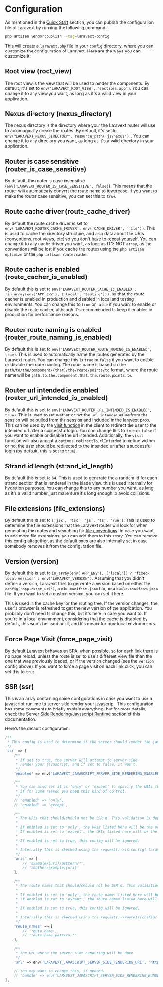 # Configuration

As mentioned in the [Quick Start](/docs/quickstart) section, you can publish the configuration file of Laravext by running the following command:

```bash
php artisan vendor:publish --tag=laravext-config
```

This will create a `laravext.php` file in your `config` directory, where you can customize the configuration of Laravext. Here are the ways you can customize it:

## Root view (root_view) <!-- {docsify-ignore} -->

The root view is the view that will be used to render the components. By default, it's set to `env('LARAVEXT_ROOT_VIEW', 'sections.app')`. You can change it to any view you want, as long as it's a valid view in your application.

## Nexus directory (nexus_directory) <!-- {docsify-ignore} -->

The nexus directory is the directory where your the Laravext router will use to automagically create the routes. By default, it's set to `env("LARAVEXT_NEXUS_DIRECTORY", resource_path('js/nexus'))`. You can change it to any directory you want, as long as it's a valid directory in your application.

## Router is case sensitive (router_is_case_sensitive) <!-- {docsify-ignore} -->

By default, the router is case insensitive (`env('LARAVEXT_ROUTER_IS_CASE_SENSITIVE', false)`). This means that the router will automatically convert the route name to lowercase. If you want to make the router case sensitive, you can set this to `true`.

## Route cache driver (route_cache_driver) <!-- {docsify-ignore} -->

By default the route cache driver is set to `env('LARAVEXT_ROUTER_CACHE_DRIVER', env('CACHE_DRIVER', 'file'))`. This is used to cache the directory structure, and also data about the URIs (conventions, root views, etc) so you [don't have to repeat yourself](/tools/nexus-response?id=no-need-to-repeat-yourself). You can change it to any cache driver you want, as long as IT'S NOT `array`, as the conventions will be lost if you cache the routes using the `php artisan optimize` or the `php artisan route:cache`.

## Route cacher is enabled (route_cacher_is_enabled) <!-- {docsify-ignore} -->

By default this is set to `env('LARAVEXT_ROUTER_CACHE_IS_ENABLED', !in_array(env('APP_ENV'), ['local', 'testing']))`, so that the route cacher is enabled in production and disabled in local and testing environments. You can change this to `true` or `false` if you want to enable or disable the route cacher, although it's recommended to keep it enabled in production for performance reasons.

## Router route naming is enabled (router_route_naming_is_enabled) <!-- {docsify-ignore} -->

By default this is set to `env('LARAVEXT_ROUTER_ROUTE_NAMING_IS_ENABLED', true)`. This is used to automatically name the routes generated by the Laravext router. You can change this to `true` or `false` if you want to enable or disable the route naming. The route name is based on the `path/to/the/component/{that}/the/route/points/to` format, where the route name will be `path.to.the.component.that.the.route.points.to`.

## Router url intended is enabled (router_url_intended_is_enabled) <!-- {docsify-ignore} -->

By default this is set to `env('LARAVEXT_ROUTER_URL_INTENDED_IS_ENABLED', true)`. This is used to set wether or not the `url.intended` value from the session will be pulled from the session and included in the laravext prop. This can be used by the [visit function](/docs/tools/visit) in the client to redirect the user to the intended url after a successful login. You can change this to `true` or `false` if you want to enable or disable the url intended. Additionally, the `visit` function will also accept a `options.redirectToUrlIntended` to define wether or not the user should be redirected to the intended url after a successful login (by default, this is set to `true`).

## Strand id length (strand_id_length) <!-- {docsify-ignore} -->

By default this is set to `64`. This is used to generate the a random id for each strand section that is rendered in the blade view, this is used internally for hydration purposes. You can change this to any number you want, as long as it's a valid number, just make sure it's long enough to avoid collisions.

## File extensions (file_extensions) <!-- {docsify-ignore} -->

By default this is set to `['jsx', 'tsx', 'js', 'ts', 'vue']`. This is used to determine the file extensions that the Laravext router will look for when generating the routes and searching for [file conventions](/docs/concepts/file-conventions). In case you want to add more file extensions, you can add them to this array. You can remove this config altogether, as the default ones are also internally set in case somebody removes it from the configuration file.

## Version (version) <!-- {docsify-ignore} -->

By default this is set to `in_array(env('APP_ENV'), ['local']) ? 'fixed-local-version' : env('LARAVEXT_VERSION')`. Assuming that you didn't define a version, Laravext tries to generate a version based on either the `config('app.asset_url')`, a `mix-manifest.json` file, or a `build/manifest.json` file. If you want to set a custom version, you can set it here. 

This is used in the cache key for the routing tree. If the version changes, the user's browser is refreshed to get the new version of the application. You probably don't need to change this, but it's here in case you want to. If you're in a local environment, considering that the cache is disabled by default, this won't be used at all, and it's meant for non-local environments.

## Force Page Visit (force_page_visit) <!-- {docsify-ignore} -->

By default Laravext behaves an SPA, when possible, so for each link there is no page reload, unless the route is set to use a different view file than the one that was previously loaded, or if the version changed (see the `version` config above). If you want to force a page visit on each link click, you can set this to `true`.

## SSR (ssr) <!-- {docsify-ignore} -->

This is an array containing some configurations in case you want to use a javascript runtime to server side render your javascript. This configuration has some comments to briefly explain everything, but for more details, check the [Server Side Rendering/Javascript Runtime](/docs/server-side-rendering#javascript-runtime) section of this documentation.

Here's the default configuration:

```php
/**
 * This config is used to determine if the server should render the javascript or not.
 */
'ssr' => [
    /**
     * If set to true, the server will attempt to server side 
     * render your javascript, and if set to false, it won't.
     */
    'enabled' => env('LARAVEXT_JAVASCRIPT_SERVER_SIDE_RENDERING_ENABLED', false),

    /**
     * You can also set it as 'only' or 'except' to specify the URIs that should(n't) be SSR'd, 
     * if for some reason you need this kind of control.
     */
    // 'enabled' => 'only',
    // 'enabled' => 'except',

    /**
     * The URIs that should/should not be SSR'd. This validation is dependent on the enabled config.
     *
     * If enabled is set to 'only', the URIs listed here will be the only ones that will be SSR'd.
     * If enabled is set to 'except', the URIs listed here will be the ones that won't be SSR'd.
     *
     * If enabled is set to true, this config will be ignored.
     *
     * Internally this is checked using the request()->is(config('laravext.ssr.uris', []))
     */
    'uris' => [
        // 'example/{uri}/pattern/*',
        // 'another-example/{uri}'
    ],

    /**
     * The route names that should/should not be SSR'd. This validation is dependent on the enabled config.
     *
     * If enabled is set to 'only', the route names listed here will be the only ones that will be SSR'd.
     * If enabled is set to 'except', the route names listed here will be the ones that won't be SSR'd.
     *
     * If enabled is set to true, this config will be ignored.
     *
     * Internally this is checked using the request()->routeIs(config('laravext.ssr.route_names', []))
     */
    'route_names' => [
        // 'route.name',
        // 'route.name_pattern.*'
    ],

    /**
     * The URL where the server side rendering will be done.
     */
    'url' => env('LARAVEXT_JAVASCRIPT_SERVER_SIDE_RENDERING_URL', 'http://localhost:13714/render'),

    // You may want to change this, if needed.
    // 'bundle' => env('LARAVEXT_JAVASCRIPT_SERVER_SIDE_RENDERING_BUNDLE', 'app.js'),
],
```
